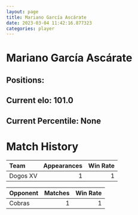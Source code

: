 ```yaml
---  
layout: page  
title: Mariano García Ascárate  
date: 2023-03-04 11:42:16.877323  
categories: player  
---
```

# Mariano García Ascárate

## Positions: 

## Current elo: 101.0

## Current Percentile: None

# Match History


| Team     |   Appearances |   Win Rate |
|:---------|--------------:|-----------:|
| Dogos XV |             1 |          1 |

| Opponent   |   Matches |   Win Rate |
|:-----------|----------:|-----------:|
| Cobras     |         1 |          1 |
